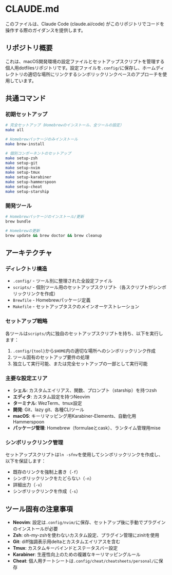 # CLAUDE.md

このファイルは、Claude Code (claude.ai/code) がこのリポジトリでコードを操作する際のガイダンスを提供します。

## リポジトリ概要

これは、macOS開発環境の設定ファイルとセットアップスクリプトを管理する個人用dotfilesリポジトリです。設定ファイルを`.config/`に保存し、ホームディレクトリの適切な場所にリンクするシンボリックリンクベースのアプローチを使用しています。

## 共通コマンド

### 初期セットアップ
```bash
# 完全セットアップ（Homebrewのインストール、全ツールの設定）
make all

# Homebrewパッケージのみインストール
make brew-install

# 個別コンポーネントのセットアップ
make setup-zsh
make setup-git
make setup-nvim
make setup-tmux
make setup-karabiner
make setup-hammerspoon
make setup-cheat
make setup-starship
```

### 開発ツール
```bash
# Homebrewパッケージのインストール/更新
brew bundle

# Homebrewの更新
brew update && brew doctor && brew cleanup
```

## アーキテクチャ

### ディレクトリ構造
- `.config/` - ツール別に整理された全設定ファイル
- `scripts/` - 個別ツール用のセットアップスクリプト（各スクリプトがシンボリックリンクを作成）
- `Brewfile` - Homebrewパッケージ定義
- `Makefile` - セットアップタスクのメインオーケストレーション

### セットアップ戦略
各ツールは`scripts/`内に独自のセットアップスクリプトを持ち、以下を実行します：
1. `.config/{tool}`から`$HOME`内の適切な場所へのシンボリックリンク作成
2. ツール固有のセットアップ要件の処理
3. 独立して実行可能、または完全セットアップの一部として実行可能

### 主要な設定エリア
- **シェル**: カスタムエイリアス、関数、プロンプト（starship）を持つzsh
- **エディタ**: カスタム設定を持つNeovim
- **ターミナル**: WezTerm、tmux設定
- **開発**: Git、lazy git、各種CLIツール
- **macOS**: キーリマッピング用Karabiner-Elements、自動化用Hammerspoon
- **パッケージ管理**: Homebrew（formulaeとcask）、ランタイム管理用mise

### シンボリックリンク管理
セットアップスクリプトは`ln -sfnv`を使用してシンボリックリンクを作成し、以下を保証します：
- 既存のリンクを強制上書き（`-f`）
- シンボリックリンクをたどらない（`-n`）
- 詳細出力（`-v`）
- シンボリックリンクを作成（`-s`）

## ツール固有の注意事項

- **Neovim**: 設定は`.config/nvim/`に保存、セットアップ後に手動でプラグインのインストールが必要
- **Zsh**: oh-my-zshを使わないカスタム設定、プラグイン管理にzinitを使用
- **Git**: diff強調表示用deltaとカスタムエイリアスを含む
- **Tmux**: カスタムキーバインドとステータスバー設定
- **Karabiner**: 生産性向上のための複雑なキーリマッピングルール
- **Cheat**: 個人用チートシートは`.config/cheat/cheatsheets/personal/`に保存